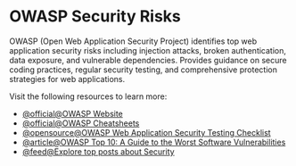 # OWASP Security Risks

OWASP (Open Web Application Security Project) identifies top web application security risks including injection attacks, broken authentication, data exposure, and vulnerable dependencies. Provides guidance on secure coding practices, regular security testing, and comprehensive protection strategies for web applications.

Visit the following resources to learn more:

- [@official@OWASP Website](https://owasp.org/)
- [@official@OWASP Cheatsheets](https://cheatsheetseries.owasp.org/cheatsheets/AJAX_Security_Cheat_Sheet.html)
- [@opensource@OWASP Web Application Security Testing Checklist](https://github.com/0xRadi/OWASP-Web-Checklist)
- [@article@OWASP Top 10: A Guide to the Worst Software Vulnerabilities](https://thenewstack.io/owasp-top-10-a-guide-to-the-worst-software-vulnerabilities/)
- [@feed@Explore top posts about Security](https://app.daily.dev/tags/security?ref=roadmapsh)